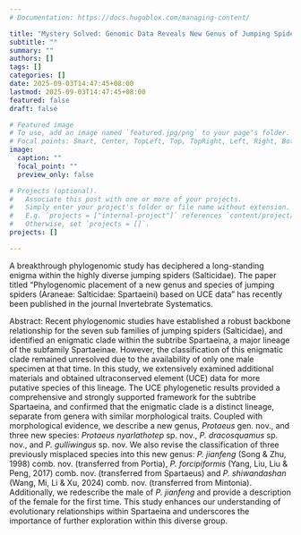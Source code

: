 ```yaml
---
# Documentation: https://docs.hugoblox.com/managing-content/

title: "Mystery Solved: Genomic Data Reveals New Genus of Jumping Spiders"
subtitle: ""
summary: ""
authors: []
tags: []
categories: []
date: 2025-09-03T14:47:45+08:00
lastmod: 2025-09-03T14:47:45+08:00
featured: false
draft: false

# Featured image
# To use, add an image named `featured.jpg/png` to your page's folder.
# Focal points: Smart, Center, TopLeft, Top, TopRight, Left, Right, BottomLeft, Bottom, BottomRight.
image:
  caption: ""
  focal_point: ""
  preview_only: false

# Projects (optional).
#   Associate this post with one or more of your projects.
#   Simply enter your project's folder or file name without extension.
#   E.g. `projects = ["internal-project"]` references `content/project/deep-learning/index.md`.
#   Otherwise, set `projects = []`.
projects: []

---
```


A breakthrough phylogenomic study has deciphered a long-standing enigma within the highly diverse jumping spiders (Salticidae). The paper titled “Phylogenomic placement of a new genus and species of jumping spiders (Araneae: Salticidae: Spartaeini) based on UCE data” has recently been published in the journal Invertebrate Systematics.

<!--more-->

Abstract: Recent phylogenomic studies have established a robust backbone relationship for the seven sub families of jumping spiders (Salticidae), and identified an enigmatic clade within the subtribe Spartaeina, a major lineage of the subfamily Spartaeinae. However, the classification of this enigmatic clade remained unresolved due to the availability of only one male specimen at that time. In this study, we extensively examined additional materials and obtained ultraconserved element (UCE) data for more putative species of this lineage. The UCE phylogenetic results provided a comprehensive and strongly supported framework for the subtribe Spartaeina, and confirmed that the enigmatic clade is a distinct lineage, separate from genera with similar morphological traits. Coupled with morphological evidence, we describe a new genus, *Protaeus* gen. nov., and three new species: *Protaeus nyarlathotep* sp. nov., *P. dracosquamus* sp. nov., and *P. gulliwingus* sp. nov. We also revise the classification of three previously misplaced species into this new genus: *P. jianfeng* (Song & Zhu, 1998) comb. nov. (transferred from Portia), *P. forcipiformis* (Yang, Liu, Liu & Peng, 2017) comb. nov. (transferred from Spartaeus) and *P. shiwandashan* (Wang, Mi, Li & Xu, 2024) comb. nov. (transferred from Mintonia). Additionally, we redescribe the male of *P. jianfeng* and provide a description of the female for the first time. This study enhances our understanding of evolutionary relationships within Spartaeina and underscores the importance of further exploration within this diverse group.